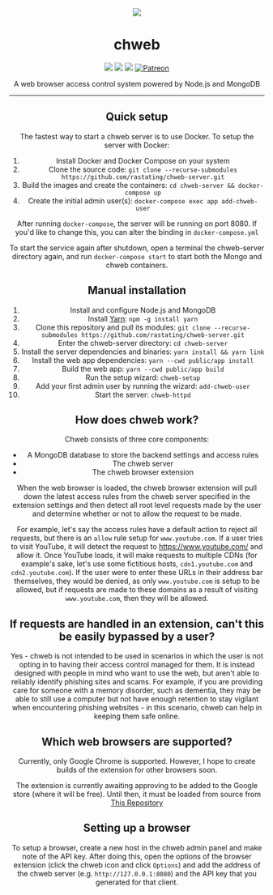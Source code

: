 <p align="center"><img src="https://rastating.github.com/assets/images/rasta-256.png" /></p>

<h1 align="center">chweb</h1>
<p align="center">
<div style="text-align: center;">
  <a href="https://travis-ci.org/rastating/chweb-server"><img src="https://travis-ci.org/rastating/chweb-server.svg?branch=master" /></a> <a href="https://codeclimate.com/github/rastating/chweb-server/maintainability"><img src="https://api.codeclimate.com/v1/badges/d354781ed3397172b890/maintainability" /></a> <a href="https://coveralls.io/github/rastating/chweb-server?branch=master"><img src="https://coveralls.io/repos/github/rastating/chweb-server/badge.svg?branch=master" /></a> <a href="https://www.patreon.com/rastating"><img src="https://img.shields.io/badge/patreon-support_this_project-orange" alt="Patreon" /></a>
</p>

<p align="center">
  A web browser access control system powered by Node.js and MongoDB
</p>

<hr>

Quick setup
-----------
The fastest way to start a chweb server is to use Docker. To setup the server with Docker:

1. Install Docker and Docker Compose on your system
2. Clone the source code: `git clone --recurse-submodules https://github.com/rastating/chweb-server.git`
3. Build the images and create the containers: `cd chweb-server && docker-compose up`
4. Create the initial admin user(s): `docker-compose exec app add-chweb-user`

After running `docker-compose`, the server will be running on port 8080. If you'd like to change this, you can alter the binding in `docker-compose.yml`

To start the service again after shutdown, open a terminal the chweb-server directory again, and run `docker-compose start` to start both the Mongo and chweb containers.

Manual installation
------------
1. Install and configure Node.js and MongoDB
2. Install [Yarn](https://yarnpkg.com/lang/en/): `npm -g install yarn`
3. Clone this repository and pull its modules: `git clone --recurse-submodules https://github.com/rastating/chweb-server.git`
4. Enter the chweb-server directory: `cd chweb-server`
5. Install the server dependencies and binaries: `yarn install && yarn link`
6. Install the web app dependencies: `yarn --cwd public/app install`
7. Build the web app: `yarn --cwd public/app build`
8. Run the setup wizard: `chweb-setup`
9. Add your first admin user by running the wizard: `add-chweb-user`
10. Start the server: `chweb-httpd`

How does chweb work?
--------------------
Chweb consists of three core components:

- A MongoDB database to store the backend settings and access rules
- The chweb server
- The chweb browser extension

When the web browser is loaded, the chweb browser extension will pull down the latest access rules from the chweb server specified in the extension settings and then detect all root level requests made by the user and determine whether or not to allow the request to be made.

For example, let's say the access rules have a default action to reject all requests, but there is an `allow` rule setup for `www.youtube.com`. If a user tries to visit YouTube, it will detect the request to https://www.youtube.com/ and allow it. Once YouTube loads, it will make requests to multiple CDNs (for example's sake, let's use some fictitious hosts, `cdn1.youtube.com` and `cdn2.youtube.com`). If the user were to enter these URLs in their address bar themselves, they would be denied, as only `www.youtube.com` is setup to be allowed, but if requests are made to these domains as a result of visiting `www.youtube.com`, then they will be allowed.

If requests are handled in an extension, can't this be easily bypassed by a user?
---------------------------------------------------------------------------------
Yes - chweb is not intended to be used in scenarios in which the user is not opting in to having their access control managed for them. It is instead designed with people in mind who want to use the web, but aren't able to reliably identify phishing sites and scams. For example, if you are providing care for someone with a memory disorder, such as dementia, they may be able to still use a computer but not have enough retention to stay vigilant when encountering phishing websites - in this scenario, chweb can help in keeping them safe online.

Which web browsers are supported?
---------------------------------
Currently, only Google Chrome is supported. However, I hope to create builds of the extension for other browsers soon.

The extension is currently awaiting approving to be added to the Google store (where it will be free). Until then, it must be loaded from source from [This Repository](https://github.com/rastating/chweb-chrome)

Setting up a browser
--------------------
To setup a browser, create a new host in the chweb admin panel and make note of the API key. After doing this, open the options of the browser extension (click the chweb icon and click `Options`) and add the address of the chweb server (e.g. `http://127.0.0.1:8080`) and  the API key that you generated for that client.
